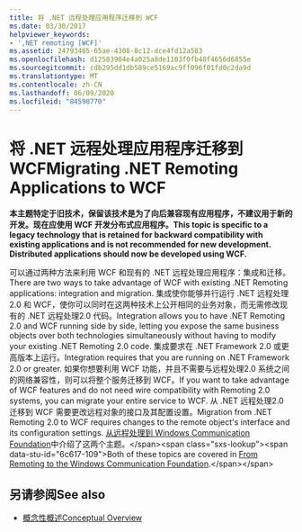 ```yaml
---
title: 将 .NET 远程处理应用程序迁移到 WCF
ms.date: 03/30/2017
helpviewer_keywords:
- ',NET remoting [WCF]'
ms.assetid: 24793465-65ae-4308-8c12-dce4fd12a583
ms.openlocfilehash: d12583904e4a025a8de1103f0fb48f4656d6855e
ms.sourcegitcommit: cdb295dd1db589ce5169ac9ff096f01fd0c2da9d
ms.translationtype: MT
ms.contentlocale: zh-CN
ms.lasthandoff: 06/09/2020
ms.locfileid: "84598770"
---
```

# <a name="migrating-net-remoting-applications-to-wcf"></a><span data-ttu-id="6c617-102">将 .NET 远程处理应用程序迁移到 WCF</span><span class="sxs-lookup"><span data-stu-id="6c617-102">Migrating .NET Remoting Applications to WCF</span></span>
<span data-ttu-id="6c617-103">**本主题特定于旧技术，保留该技术是为了向后兼容现有应用程序，不建议用于新的开发。现在应使用 WCF 开发分布式应用程序。**</span><span class="sxs-lookup"><span data-stu-id="6c617-103">**This topic is specific to a legacy technology that is retained for backward compatibility with existing applications and is not recommended for new development. Distributed applications should now be developed using WCF.**</span></span>  
  
 <span data-ttu-id="6c617-104">可以通过两种方法来利用 WCF 和现有的 .NET 远程处理应用程序：集成和迁移。</span><span class="sxs-lookup"><span data-stu-id="6c617-104">There are two ways to take advantage of WCF with existing .NET Remoting applications: integration and migration.</span></span> <span data-ttu-id="6c617-105">集成使你能够并行运行 .NET 远程处理2.0 和 WCF，使你可以同时在这两种技术上公开相同的业务对象，而无需修改现有的 .NET 远程处理2.0 代码。</span><span class="sxs-lookup"><span data-stu-id="6c617-105">Integration allows you to have .NET Remoting 2.0 and WCF running side by side, letting you expose the same business objects over both technologies simultaneously without having to modify your existing .NET Remoting 2.0 code.</span></span> <span data-ttu-id="6c617-106">集成要求在 .NET Framework 2.0 或更高版本上运行。</span><span class="sxs-lookup"><span data-stu-id="6c617-106">Integration requires that you are running on .NET Framework 2.0 or greater.</span></span> <span data-ttu-id="6c617-107">如果你想要利用 WCF 功能，并且不需要与远程处理2.0 系统之间的网络兼容性，则可以将整个服务迁移到 WCF。</span><span class="sxs-lookup"><span data-stu-id="6c617-107">If you want to take advantage of WCF features and do not need wire compatibility with Remoting 2.0 systems, you can migrate your entire service to WCF.</span></span> <span data-ttu-id="6c617-108">从 .NET 远程处理2.0 迁移到 WCF 需要更改远程对象的接口及其配置设置。</span><span class="sxs-lookup"><span data-stu-id="6c617-108">Migration from .NET Remoting 2.0 to WCF requires changes to the remote object's interface and its configuration settings.</span></span> <span data-ttu-id="6c617-109">[从远程处理到 Windows Communication Foundation](https://docs.microsoft.com/previous-versions/aa730857(v=vs.80))中介绍了这两个主题。</span><span class="sxs-lookup"><span data-stu-id="6c617-109">Both of these topics are covered in [From Remoting to the Windows Communication Foundation](https://docs.microsoft.com/previous-versions/aa730857(v=vs.80)).</span></span>  
  
## <a name="see-also"></a><span data-ttu-id="6c617-110">另请参阅</span><span class="sxs-lookup"><span data-stu-id="6c617-110">See also</span></span>

- [<span data-ttu-id="6c617-111">概念性概述</span><span class="sxs-lookup"><span data-stu-id="6c617-111">Conceptual Overview</span></span>](../conceptual-overview.md)
